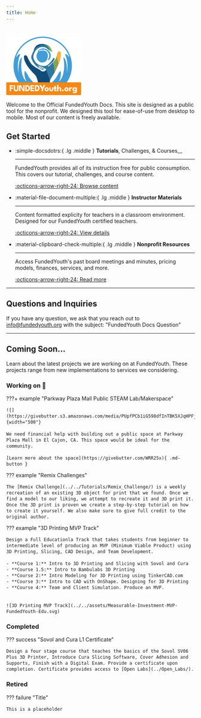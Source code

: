 ```yaml
---
title: Home
---
```

#

<img src="./assets/FundedYouth-Original.svg" style="max-width: 200px;" />

Welcome to the Official FundedYouth Docs. This site is designed as a public tool for the nonprofit. We designed this tool for ease-of-use from desktop to mobile. Most of our content is freely available.

## Get Started

<div class="grid cards" markdown>

-   :simple-docsdotrs:{ .lg .middle } __Tutorials__, Challenges, & Courses__

    ---

    FundedYouth provides all of its instruction free for public consumption. This covers our tutorial, challenges, and course content.

    [:octicons-arrow-right-24: Browse content](./Tutorials/)

-   :material-file-document-multiple:{ .lg .middle } __Instructor Materials__

    ---

    Content formatted explicity for teachers in a classroom environment. Designed for our FundedYouth certified teachers.

    [:octicons-arrow-right-24: View details](./Instructors/)

-   :material-clipboard-check-multiple:{ .lg .middle } __Nonprofit Resources__

    ---

    Access FundedYouth's past board meetings and minutes, pricing models, finances, services, and more.

    [:octicons-arrow-right-24: Read more](./Nonprofit/)

</div>

---

## Questions and Inquiries

If you have any question, we ask that you reach out to [info@fundedyouth.org](https://fundedyouth.org/contact/) with the subject: "FundedYouth Docs Question"

---

## **Coming Soon...**

Learn about the latest projects we are working on at FundedYouth. These projects range from new implementations to services we considering.


### Working on :hammer:

???+ example "Parkway Plaza Mall Public STEAM Lab/Makerspace"

    ![](https://givebutter.s3.amazonaws.com/media/PUpfPCb1iG598dfInTBK5XJqHPFjBebTQZzD9XOI.png){width="500"}

    We need financial help with building out a public space at Parkway Plaza Mall in El Cajon, CA. This space would be ideal for the community.

    [Learn more about the space](https://givebutter.com/WRR25x){ .md-button }

??? example "Remix Challenges"

    The [Remix Challenge](../../Tutorials/Remix_Challenge/) is a weekly recreation of an existing 3D object for print that we found. Once we find a model to our liking, we attempt to recreate it and 3D print it. Once the 3D print is proven we create a step-by-step tutorial on how to create it yourself. We also make sure to give full credit to the original author.

??? example "3D Printing MVP Track"

    Design a Full Educationla Track that takes students from beginner to intermediate level of producing an MVP (Minimum Viable Product) using 3D Printing, Slicing, CAD Design, and Team Development.

    - **Course 1:** Intro to 3D Printing and Slicing with Sovol and Cura
    - **Course 1.5:** Intro to Bambulabs 3D Printing
    - **Course 2:** Intro Modeling for 3D Printing using TinkerCAD.com
    - **Course 3:** Intro to CAD with OnShape. Designing for 3D Printing
    - **Course 4:** Team and Client Simulation. Produce an MVP.


    ![3D Printing MVP Track](../../assets/Measurable-Investment-MVP-FundedYouth-Edu.svg)

### Completed

??? success "Sovol and Cura L1 Certificate"

    Design a four stage course that teaches the basics of the Sovol SV06 Plus 3D Printer, Introduce Cura Slicing Software, Cover Adhesion and Supports, Finish with a Digital Exam. Provide a certificate upon completion. Certificate provides access to [Open Labs](../Open_Labs/).

### Retired

??? failure "Title"

    This is a placeholder

